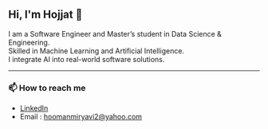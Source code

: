 ## Hi, I'm Hojjat 👋  

I am a Software Engineer and Master’s student in Data Science & Engineering.  
Skilled in Machine Learning and Artificial Intelligence.  
I integrate AI into real-world software solutions.  


---

### 📫 How to reach me
- [LinkedIn](https://www.linkedin.com/in/hojjat-miryavifard)  
- Email : hoomanmiryavi2@yahoo.com  



